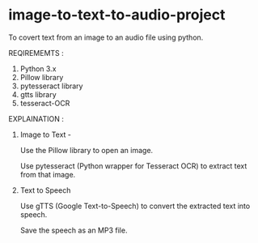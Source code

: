 # image-to-text-to-audio-project
To covert text from an image to an audio file using python. 

REQIREMEMTS :
1. Python 3.x
2. Pillow library
3. pytesseract library
4. gtts library
5. tesseract-OCR

EXPLAINATION :
1. Image to Text -

   Use the Pillow library to open an image.
   
   Use pytesseract (Python wrapper for Tesseract OCR) to extract text from that image.
3. Text to Speech

   Use gTTS (Google Text-to-Speech) to convert the extracted text into speech.
   
   Save the speech as an MP3 file.
